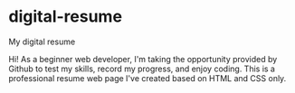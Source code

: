 # digital-resume
My digital resume

Hi! As a beginner web developer, I'm taking the opportunity provided by Github to test my skills, record my progress, and enjoy coding.
This is a professional resume web page I've created based on HTML and CSS only.
